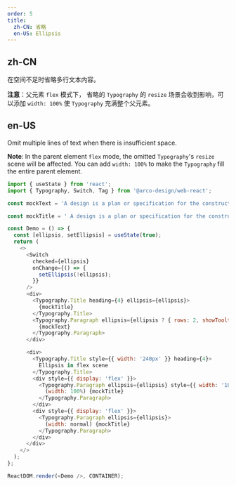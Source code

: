```yaml
---
order: 5
title:
  zh-CN: 省略
  en-US: Ellipsis
---
```


## zh-CN

在空间不足时省略多行文本内容。

**注意**：父元素 `flex` 模式下， 省略的 `Typography` 的 `resize` 场景会收到影响，可以添加 `width: 100%` 使 `Typography` 充满整个父元素。

## en-US

Omit multiple lines of text when there is insufficient space.

**Note**: In the parent element `flex` mode, the omitted `Typography`'s `resize` scene will be affected. You can add `width: 100%` to make the `Typography` fill the entire parent element.


```js
import { useState } from 'react';
import { Typography, Switch, Tag } from '@arco-design/web-react';

const mockText = 'A design is a plan or specification for the construction of an object or system or for the implementation of an activity or process, or the result of that plan or specification in the form of a prototype, product or process. The verb to design expresses the process of developing a design. The verb to design expresses the process of developing a design. A design is a plan or specification for the construction of an object or system or for the implementation of an activity or process, or the result of that plan or specification in the form of a prototype, product or process. The verb to design expresses the process of developing a design. The verb to design expresses the process of developing a design.'

const mockTitle = ' A design is a plan or specification for the construction of an object or system or for the implementation of an activity or process.'

const Demo = () => {
  const [ellipsis, setEllipsis] = useState(true);
  return (
    <>
      <Switch
        checked={ellipsis}
        onChange={() => {
          setEllipsis(!ellipsis);
        }}
      />
      <div>
        <Typography.Title heading={4} ellipsis={ellipsis}>
          {mockTitle}
        </Typography.Title>
        <Typography.Paragraph ellipsis={ellipsis ? { rows: 2, showTooltip: true, expandable: true } : undefined}>
          {mockText}
        </Typography.Paragraph>
      </div>

      <div>
        <Typography.Title style={{ width: '240px' }} heading={4}>
          Ellipsis in flex scene
        </Typography.Title>
        <div style={{ display: 'flex' }}>
          <Typography.Paragraph ellipsis={ellipsis} style={{ width: '100%' }}>
            (width: 100%) {mockTitle}
          </Typography.Paragraph>
        </div>
        <div style={{ display: 'flex' }}>
          <Typography.Paragraph ellipsis={ellipsis}>
            (width: normal) {mockTitle}
          </Typography.Paragraph>
        </div>
      </div>
    </>
  );
};

ReactDOM.render(<Demo />, CONTAINER);
```
